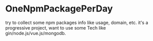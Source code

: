 # OneNpmPackagePerDay
try to collect some npm packages info like usage, domain, etc. it's a progressive project, want to use some Tech like gin/node.js/vue.js/mongodb.
